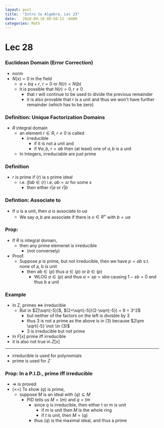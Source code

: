 ```yaml
---
layout: post
title:  "Intro to Algebra, Lec 23"
date:   2020-09-10 00:56:11 -0400
categories: Math
---
```

# Lec 28

### Euclidean Domain (Error Correction)
* norm 
* $N(x) = 0$ in the field
  * $a=bq + r$, $r=0$ or $N(r) < N(b)$
  * it is possible that $N(r) = 0, r\neq 0$
    * that $r$ will continue to be used to divide the previous remainder
    * it is also provable that $r$ is a unit and thus we won't have further remainder (which has to be zero)

### Definition: Unique Factorization Domains
* $R$ integral domain
  * an element $r \in R$, $r \neq 0$ is called
    * irreducible 
      * if it is not a unit and 
      * if $\forall a,b$, $r = ab$ then (at least) one of $a,b$ is a unit
  * In Integers, irreduciable are just prime 

### Definition 
* $r$ is prime if $(r)$ ia s prime ideal
  * i.e. $if ab \in (r)$ i.e. $ab = sr$ for some $s$
    * then either $r | a$ or $r | b$

### Defintion: Associate to
* If $u$ is a unit, then $a$ is associate to $ua$
  * We say $a, b$ are associate if there is $u \in R^\times$ with $b = ua$

### Prop: 
* If $R$ is integral domain, 
  * then any prime elemenet is irreducible
    * (not conversely)
* Proof. 
  * Suppose $p$ is prime, but not irreducible, then we have $p = ab$ s.t. none of a, b is unit
    * then $ab \in (p)$ thus $a \in (p)$ or $b \in (p)$
      * WLOG $a \in (p)$ and thus $a = sp = sba$ causing $1-sb = 0$ and thus $b$ a unit

### Example
* In Z, primes $\iff$ irreducible
  * But in $Z[\sqrt{-5}]$, $(2+\sqrt{-5})(2-\sqrt{-5}) = 9 = 3^2$
    * but neither of the factors on the left is divisble by 3
    * thus $3$ is not a prime as the above is in $(3)$ because $2\pm \sqrt{-5} \not \in (3)$
    * 3 is irreducible but not prime
* In $F[x]$ prime iff irreducible
* it is also not true in $Z[x]$
***
* irreducible is used for polynomials
* prime is used for $Z$

### Prop: In a P.I.D., prime iff irreducible
* => is proved
* (<=) To show $(q)$ is prime,
  * suppose $M$ is an ideal with $(q) \subseteq M$
    * PID tells us $M=(m)$ and $q = tm$
      * since $q$ is irreducible, then either t or m is unit
        * if $m$ is unit then $M$ is the whole ring
        * if $t$ is unit, then $M = (q)$
      * thus $(q)$ is the maximal ideal, and thus a prime

### 